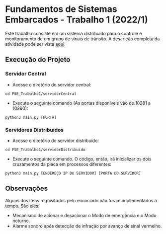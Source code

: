 # Fundamentos de Sistemas Embarcados - Trabalho 1 (2022/1)

Este trabalho consiste em um sistema distribuído para o controle e monitoramento de um grupo de sinais de trânsito.
A descrição completa da atividade pode ser vista [aqui](https://gitlab.com/fse_fga/trabalhos-2022_1/trabalho-1-2022-1).

## Execução do Projeto

### Servidor Central
* Acesse o diretório do servidor central:
```
cd FSE_Trabalho1/servidorCentral
```
* Execute o seguinte comando (As portas disponíveis vão de 10281 a 10290):
```
python3 main.py [PORTA]
```

### Servidores Distribuídos
* Acesse o diretório do servidor distribuído:

```
cd FSE_Trabalho1/servidorDistribuido
```
* Execute o seguinte comando. O código, então, irá inicializar os dois cruzamentos da placa em processos diferentes:
```
python3 main.py [ENDEREÇO IP DO SERVIDOR] [PORTA DO SERVIDOR]
```

## Observações
Alguns dos itens requisitados pelo enunciado não foram implementados a tempo. São eles:

* Mecanismo de acionar e desacionar o Modo de emergência e o Modo noturno.
* Alarme sonoro após  detecção de infração por avanço de sinal vermelho.
